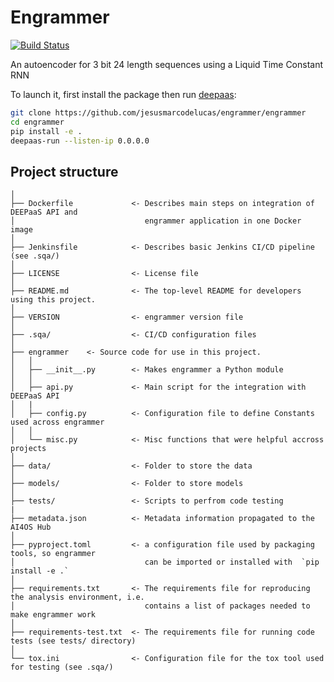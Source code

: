 # Engrammer
[![Build Status](https://jenkins.services.ai4os.eu/buildStatus/icon?job=AI4OS-hub/engrammer/main)](https://jenkins.services.ai4os.eu/job/AI4OS-hub/job/engrammer/job/main/)

An autoencoder for 3 bit 24 length sequences using a Liquid Time Constant RNN

To launch it, first install the package then run [deepaas](https://github.com/ai4os/DEEPaaS):
```bash
git clone https://github.com/jesusmarcodelucas/engrammer/engrammer
cd engrammer
pip install -e .
deepaas-run --listen-ip 0.0.0.0
```

## Project structure
```
│
├── Dockerfile             <- Describes main steps on integration of DEEPaaS API and
│                             engrammer application in one Docker image
│
├── Jenkinsfile            <- Describes basic Jenkins CI/CD pipeline (see .sqa/)
│
├── LICENSE                <- License file
│
├── README.md              <- The top-level README for developers using this project.
│
├── VERSION                <- engrammer version file
│
├── .sqa/                  <- CI/CD configuration files
│
├── engrammer    <- Source code for use in this project.
│   │
│   ├── __init__.py        <- Makes engrammer a Python module
│   │
│   ├── api.py             <- Main script for the integration with DEEPaaS API
│   |
│   ├── config.py          <- Configuration file to define Constants used across engrammer
│   │
│   └── misc.py            <- Misc functions that were helpful accross projects
│
├── data/                  <- Folder to store the data
│
├── models/                <- Folder to store models
│   
├── tests/                 <- Scripts to perfrom code testing
|
├── metadata.json          <- Metadata information propagated to the AI4OS Hub
│
├── pyproject.toml         <- a configuration file used by packaging tools, so engrammer
│                             can be imported or installed with  `pip install -e .`                             
│
├── requirements.txt       <- The requirements file for reproducing the analysis environment, i.e.
│                             contains a list of packages needed to make engrammer work
│
├── requirements-test.txt  <- The requirements file for running code tests (see tests/ directory)
│
└── tox.ini                <- Configuration file for the tox tool used for testing (see .sqa/)
```
